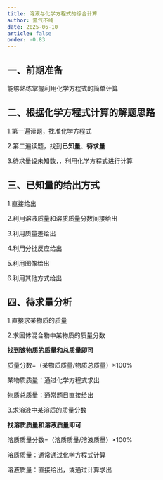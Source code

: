 ```yaml
---
title: 溶液与化学方程式的综合计算
author: 氢气不纯
date: 2025-06-10
article: false
order: -0.83
---
```


## 一、前期准备

能够熟练掌握利用化学方程式的简单计算

## 二、根据化学方程式计算的解题思路

1.第一遍读题，找准化学方程式

2.第二遍读题，找到**已知量**、**待求量**

3.待求量设未知数，，利用化学方程式进行计算

## 三、已知量的给出方式

1.直接给出	

2.利用溶液质量和溶质质量分数间接给出

3.利用质量差给出

4.利用分批反应给出

5.利用图像给出

6.利用其他方式给出

## 四、待求量分析

1.直接求某物质的质量	

2.求固体混合物中某物质的质量分数

**找到该物质的质量和总质量即可**

质量分数\=（某物质质量/物质总质量）×100%

某物质质量：通过化学方程式求出

物质总质量：通常题目直接给出

3.求溶液中某溶质的质量分数

**找溶质质量和溶液质量即可**

溶质质量分数\=（溶质质量/溶液质量）×100%

溶质质量：通常通过化学方程式计算

溶液质量：直接给出，或通过计算求出

‍
